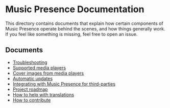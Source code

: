 # Music Presence Documentation

This directory contains documents that explain
how certain components of Music Presence operate behind the scenes,
and how things generally work.
If you feel like something is missing, feel free to open an issue.

## Documents

- [Troubleshooting](./troubleshooting.md)
- [Supported media players](./supported-media-players.md)
- [Cover images from media players](./cover-images-proxy.md)
- [Automatic updates](./automatic-updates.md)
- [Integrating with Music Presence for third-parties](./third-party-integration.md)
- [Project roadmap](./roadmap.md)
- [How to help with translations](./translations.md)
- [How to contribute](./translations.md)
